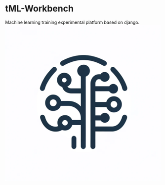 # tML-Workbench
Machine learning training experimental platform based on django.
![tML-logo](https://github.com/otonashi-ayana/tML-Workbench/blob/master/img/tML-logo.png)
